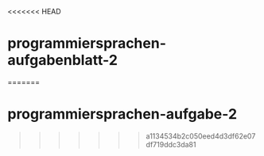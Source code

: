 <<<<<<< HEAD
# programmiersprachen-aufgabenblatt-2
=======
# programmiersprachen-aufgabe-2
>>>>>>> a1134534b2c050eed4d3df62e07df719ddc3da81
